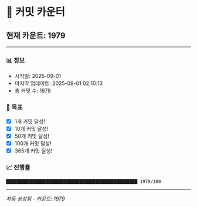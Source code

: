 # 🔢 커밋 카운터

## 현재 카운트: 1979

---

### 📊 정보
- 시작일: 2025-09-01
- 마지막 업데이트: 2025-09-01 02:10:13
- 총 커밋 수: 1979

### 🎯 목표
- [x] 1개 커밋 달성!
- [x] 10개 커밋 달성!
- [x] 50개 커밋 달성!
- [x] 100개 커밋 달성!
- [x] 365개 커밋 달성!

### 📈 진행률
```
██████████████████████████████████████████████████ 1979/100
```

---
*자동 생성됨 - 카운트: 1979*
